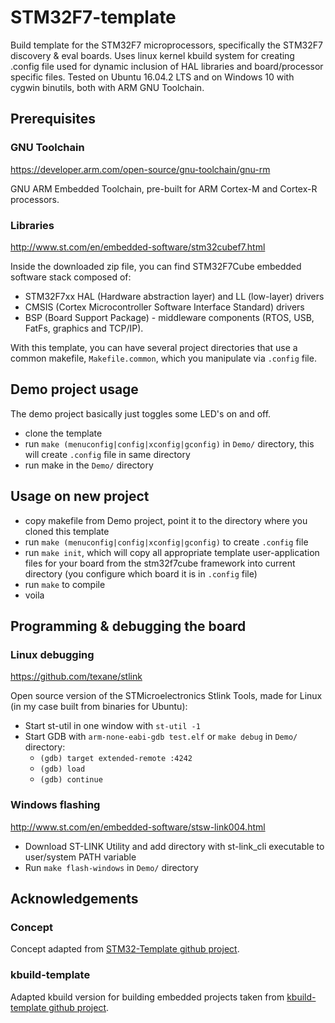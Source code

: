 # STM32F7-template

Build template for the STM32F7 microprocessors, specifically the STM32F7 discovery & eval boards. Uses linux kernel kbuild system for creating .config file used for dynamic inclusion of HAL libraries and board/processor specific files. Tested on Ubuntu 16.04.2 LTS and on Windows 10 with cygwin binutils, both with ARM GNU Toolchain.

## Prerequisites

### GNU Toolchain

https://developer.arm.com/open-source/gnu-toolchain/gnu-rm

GNU ARM Embedded Toolchain, pre-built for ARM Cortex-M and Cortex-R processors.

### Libraries

http://www.st.com/en/embedded-software/stm32cubef7.html

Inside the downloaded zip file, you can find STM32F7Cube embedded software stack composed of:

  - STM32F7xx HAL (Hardware abstraction layer) and LL (low-layer) drivers
  - CMSIS (Cortex Microcontroller Software Interface Standard) drivers
  - BSP (Board Support Package) - middleware components (RTOS, USB, FatFs, graphics and TCP/IP).

With this template, you can have several project directories that use a common makefile, `Makefile.common`, which you manipulate via `.config` file.

## Demo project usage

The demo project basically just toggles some LED's on and off.

  - clone the template
  - run `make (menuconfig|config|xconfig|gconfig)` in `Demo/` directory, this will create `.config` file in same directory
  - run make in the `Demo/` directory

## Usage on new project

  - copy makefile from Demo project, point it to the directory where you cloned this template
  - run `make (menuconfig|config|xconfig|gconfig)` to create `.config` file
  - run `make init`, which will copy all appropriate template user-application files for your board from the stm32f7cube framework into current directory (you configure which board it is in `.config` file)
  - run `make` to compile
  - voila

## Programming & debugging the board

### Linux debugging
https://github.com/texane/stlink

Open source version of the STMicroelectronics Stlink Tools, made for Linux (in my case built from binaries for Ubuntu):

  - Start st-util in one window with `st-util -1`
  - Start GDB with `arm-none-eabi-gdb test.elf` or `make debug` in `Demo/` directory:
      - `(gdb) target extended-remote :4242`
      - `(gdb) load`
      - `(gdb) continue`
      
### Windows flashing
http://www.st.com/en/embedded-software/stsw-link004.html

  - Download ST-LINK Utility and add directory with st-link_cli executable to user/system PATH variable
  - Run `make flash-windows` in `Demo/` directory

## Acknowledgements

### Concept

Concept adapted from [STM32-Template github project](https://github.com/geoffreymbrown/STM32-Template).

### kbuild-template

Adapted kbuild version for building embedded projects taken from [kbuild-template github project](https://github.com/embedded-it/kbuild-template.git
).

